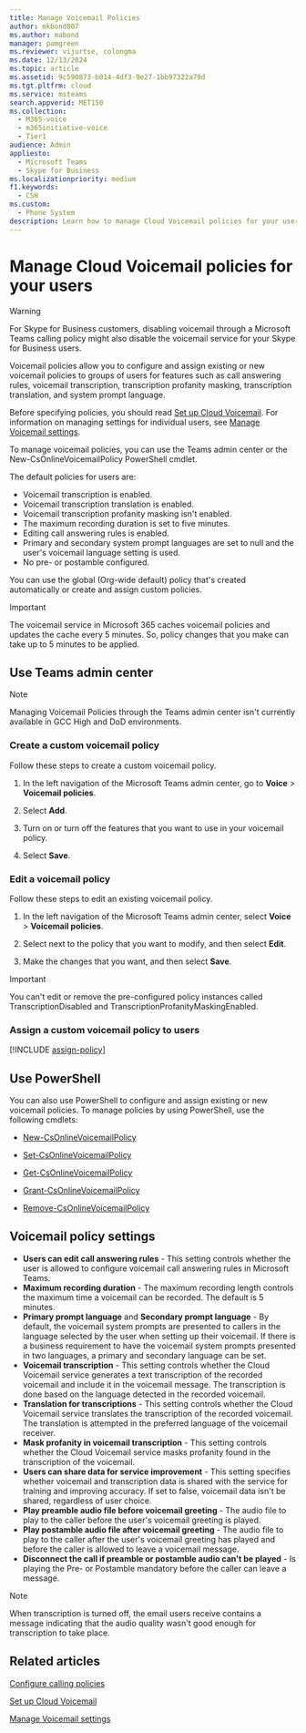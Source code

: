```yaml
---
title: Manage Voicemail Policies
author: mkbond007
ms.author: mabond
manager: pamgreen
ms.reviewer: vijurtse, colongma
ms.date: 12/13/2024
ms.topic: article
ms.assetid: 9c590873-b014-4df3-9e27-1bb97322a79d
ms.tgt.pltfrm: cloud
ms.service: msteams
search.appverid: MET150
ms.collection: 
  - M365-voice
  - m365initiative-voice
  - Tier1
audience: Admin
appliesto: 
  - Microsoft Teams
  - Skype for Business
ms.localizationpriority: medium
f1.keywords: 
  - CSH
ms.custom: 
  - Phone System
description: Learn how to manage Cloud Voicemail policies for your users.
---
```


# Manage Cloud Voicemail policies for your users

> [!WARNING]
> For Skype for Business customers, disabling voicemail through a Microsoft Teams calling policy might also disable the voicemail service for your Skype for Business users.

Voicemail policies allow you to configure and assign existing or new voicemail policies to groups of users for features such as call answering rules, voicemail transcription, transcription profanity masking, transcription translation, and system prompt language.

Before specifying policies, you should read [Set up Cloud Voicemail](set-up-phone-system-voicemail.md). For information on managing settings for individual users, see [Manage Voicemail settings](manage-voicemail-settings.md).

To manage voicemail policies, you can use the Teams admin center or the New-CsOnlineVoicemailPolicy PowerShell cmdlet.

The default policies for users are:

- Voicemail transcription is enabled.
- Voicemail transcription translation is enabled.
- Voicemail transcription profanity masking isn't enabled.
- The maximum recording duration is set to five minutes.
- Editing call answering rules is enabled.
- Primary and secondary system prompt languages are set to null and the user's voicemail language setting is used.
- No pre- or postamble configured.

You can use the global (Org-wide default) policy that's created automatically or create and assign custom policies.

> [!IMPORTANT]
> The voicemail service in Microsoft 365 caches voicemail policies and updates the cache every 5 minutes. So, policy changes that you make can take up to 5 minutes to be applied.

## Use Teams admin center

> [!NOTE]
> Managing Voicemail Policies through the Teams admin center isn't currently available in GCC High and DoD environments.

### Create a custom voicemail policy

Follow these steps to create a custom voicemail policy.

1. In the left navigation of the Microsoft Teams admin center, go to **Voice** > **Voicemail policies**.

2. Select **Add**.

3. Turn on or turn off the features that you want to use in your voicemail policy.

4. Select **Save**.

### Edit a voicemail policy

Follow these steps to edit an existing voicemail policy.

1. In the left navigation of the Microsoft Teams admin center, select **Voice** > **Voicemail policies**.

2. Select next to the policy that you want to modify, and then select **Edit**.

3. Make the changes that you want, and then select **Save**.

> [!IMPORTANT]
> You can't edit or remove the pre-configured policy instances called TranscriptionDisabled and TranscriptionProfanityMaskingEnabled.

### Assign a custom voicemail policy to users

[!INCLUDE [assign-policy](includes/assign-policy.md)]

## Use PowerShell

You can also use PowerShell to configure and assign existing or new voicemail policies. To manage policies by using PowerShell, use the following cmdlets:

- [New-CsOnlineVoicemailPolicy](/powershell/module/teams/new-csonlinevoicemailpolicy)

- [Set-CsOnlineVoicemailPolicy](/powershell/module/teams/set-csonlinevoicemailpolicy)

- [Get-CsOnlineVoicemailPolicy](/powershell/module/teams/get-csonlinevoicemailpolicy)

- [Grant-CsOnlineVoicemailPolicy](/powershell/module/teams/grant-csonlinevoicemailpolicy)

- [Remove-CsOnlineVoicemailPolicy](/powershell/module/teams/remove-csonlinevoicemailpolicy)

## Voicemail policy settings

- **Users can edit call answering rules** - This setting controls whether the user is allowed to configure voicemail call answering rules in Microsoft Teams.
- **Maximum recording duration** - The maximum recording length controls the maximum time a voicemail can be recorded. The default is 5 minutes.
- **Primary prompt language** and **Secondary prompt language** - By default, the voicemail system prompts are presented to callers in the language selected by the user when setting up their voicemail. If there is a business requirement to have the voicemail system prompts presented in two languages, a primary and secondary language can be set.
- **Voicemail transcription** - This setting controls whether the Cloud Voicemail service generates a text transcription of the recorded voicemail and include it in the voicemail message. The transcription is done based on the language detected in the recorded voicemail.
- **Translation for transcriptions** - This setting controls whether the Cloud Voicemail service translates the transcription of the recorded voicemail. The translation is attempted in the preferred language of the voicemail receiver.
- **Mask profanity in voicemail transcription** - This setting controls whether the Cloud Voicemail service masks profanity found in the transcription of the voicemail.
- **Users can share data for service improvement** - This setting specifies whether voicemail and transcription data is shared with the service for training and improving accuracy. If set to false, voicemail data isn't be shared, regardless of user choice.
- **Play preamble audio file before voicemail greeting** - The audio file to play to the caller before the user's voicemail greeting is played.
- **Play postamble audio file after voicemail greeting** - The audio file to play to the caller after the user's voicemail greeting has played and before the caller is allowed to leave a voicemail message.
- **Disconnect the call if preamble or postamble audio can't be played** - Is playing the Pre- or Postamble mandatory before the caller can leave a message.

> [!NOTE]
> When transcription is turned off, the email users receive contains a message indicating that the audio quality wasn't good enough for transcription to take place.


## Related articles

[Configure calling policies](teams-calling-policy.md)

[Set up Cloud Voicemail](set-up-phone-system-voicemail.md)

[Manage Voicemail settings](manage-voicemail-settings.md)
